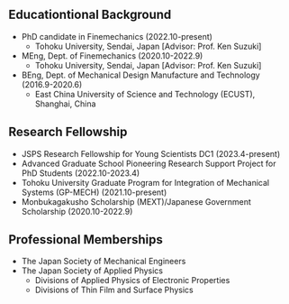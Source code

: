 ## Educationtional Background
* PhD candidate in Finemechanics (2022.10-present)
   * Tohoku University, Sendai, Japan [Advisor: Prof. Ken Suzuki]
* MEng, Dept. of Finemechanics (2020.10-2022.9)
   * Tohoku University, Sendai, Japan [Advisor: Prof. Ken Suzuki]
* BEng, Dept. of Mechanical Design Manufacture and Technology (2016.9-2020.6)
   * East China University of Science and Technology (ECUST), Shanghai, China

## Research Fellowship
* JSPS Research Fellowship for Young Scientists DC1 (2023.4-present)
* Advanced Graduate School Pioneering Research Support Project for PhD Students (2022.10-2023.4)
* Tohoku University Graduate Program for Integration of Mechanical Systems (GP-MECH) (2021.10-present)
* Monbukagakusho Scholarship (MEXT)/Japanese Government Scholarship (2020.10-2022.9)

## Professional Memberships
* The Japan Society of Mechanical Engineers
* The Japan Society of Applied Physics
  * Divisions of Applied Physics of Electronic Properties 
  * Divisions of Thin Film and Surface Physics

